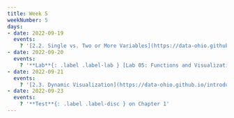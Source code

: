 ```yaml
---
title: Week 5
weekNumber: 5
days:
- date: 2022-09-19
  events:
    ? '[2.2. Single vs. Two or More Variables](https://data-ohio.github.io/introductory-data-science/2/2/2_2_charting_techniques.html)'
- date: 2022-09-20
  events:
    ? '**Lab**{: .label .label-lab } [Lab 05: Functions and Visualizations](https://jupyterhub.academic.kube.ohio.edu/hub/user-redirect/git-pull?repo=https%3A%2F%2Fgithub.com%2Fdata-ohio%2FMATH2530_Fall22-23&urlpath=lab%2Ftree%2FMATH2530_Fall22-23%2Flab%2Flab05%2Flab05.ipynb&branch=main)'
- date: 2022-09-21
  events:
    ? '[2.3. Dynamic Visualization](https://data-ohio.github.io/introductory-data-science/2/3/2_3_dynamic_plotting.html)'
- date: 2022-09-23
  events:
    ? '**Test**{: .label .label-disc } on Chapter 1'
---
```


